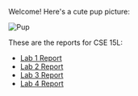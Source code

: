Welcome! Here's a cute pup picture:

![Pup](https://w0.peakpx.com/wallpaper/655/697/HD-wallpaper-black-lab-with-gumboot-puppy-gumboot-animal-cute.jpg)

These are the reports for CSE 15L:

* [Lab 1 Report](https://ragng-dohng.github.io/cse15l-lab-reports/week-1-lab-report.html)
* [Lab 2 Report](https://rang-dohng.github.io/cse15l-lab-reports/lab-2-report.html)
* [Lab 3 Report](https://rang-dohng.github.io/cse15l-lab-reports/lab-3-report.html)
* [Lab 4 Report](https://rang-dohng.github.io/cse15l-lab-reports/lab-4-report.html)
